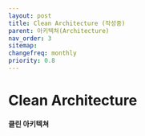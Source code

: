 ```yaml
---
layout: post
title: Clean Architecture (작성중)
parent: 아키텍쳐(Architecture)
nav_order: 3
sitemap:
changefreq: monthly
priority: 0.8
---
```



# Clean Architecture
**클린 아키텍쳐**